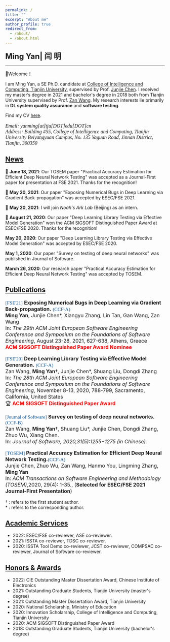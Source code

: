```yaml
---
permalink: /
title: ""
excerpt: "About me"
author_profile: true
redirect_from: 
  - /about/
  - /about.html  
---
```


<font size=5 style="font-style:bold"><strong>Ming Yan| 闫 明</strong></font> 

-----------------------------------------

👋Welcome！

I am Ming Yan, a SE Ph.D. candidate at [College of Intelligence and Computing, Tianjin University](http://cic.tju.edu.cn/english/home.htm), supervised by Prof. [Junjie Chen](https://sites.google.com/site/junjiechen08). I received my master‘s degree in 2021 and bachelor's degree in 2018 both from Tianjin University supervised by Prof. [Zan Wang](https://tjusail.github.io/people/wangzan.html). My research interests lie primarily in **DL system quality assurance** and **software testing**. 

Find my CV [here](https://github.com/yanming-cn/yanming-cn.github.io/files/8779276/Yan.Ming_Resume.pdf).<br>

<p class="small" style="font-size:16px">
<font face="Times New Roman" style="font-style:italic">Email: yanming[at]tju[DOT]edu[DOT]cn</font> <br> <font face="Times New Roman" style="font-style:italic">Address:  Building #55,  College of Intelligence and Computing, Tianjin University Beiyangyuan Campus, No. 135 Yaguan Road, Jinnan District, Tianjin, 300350</font>
</p>

## [News](#news) 

 📢 **June 18, 2021**: Our TOSEM paper "Practical Accuracy Estimation for Efficient Deep Neural Network Testing" was accepted as a Journal-First paper for presentation at FSE 2021. Thanks for the recognition! 

 📢 **May 20, 2021**: Our paper "Exposing Numerical Bugs in Deep Learning via Gradient Back-propagation" was accepted by ESEC/FSE 2021. 

📢 **May 20, 2021**: I will join *Noah's Ark Lab* (Beijing) as an intern.

📢 **August 21, 2020**: Our paper "Deep Learning Library Testing via Effective Model Generation" won the ACM SIGSOFT Distinguished Paper Award at ESEC/FSE 2020. Thanks for the recognition! 

 **May 20, 2020**: Our paper "Deep Learning Library Testing via Effective Model Generation" was accepted by ESEC/FSE 2020. 

 **May 1, 2020**: Our paper "Survey on testing of deep neural networks" was published in Journal of Software.

 **March 26, 2020**: Our research paper "Practical Accuracy Estimation for Efficient Deep Neural Network Testing" was accepted by TOSEM. 

## [Publications](#publications)

<p class="small" style="font-size:16px"><span style="color: #0b5394;  font-family: 'Georgia'; font-size: 11.5pt; vertical-align: baseline;">[FSE'21]</span> <strong>Exposing Numerical Bugs in Deep Learning via Gradient Back-propagation.</strong> <span style="color: #0b5394;  font-family: 'Georgia'; font-size: 11.5pt; vertical-align: baseline;">(CCF-A)</span><br> <strong>Ming Yan</strong>, Junjie Chen*, Xiangyu Zhang, Lin Tan, Gan Wang, Zan Wang<br> In: <i>The 29th ACM Joint European Software Engineering Conference and Symposium on the Foundations of Software Engineering</i>, August 23-28, 2021, 627-638, Athens, Greece<br> <font color="red" style="font-style:bold"><strong>ACM SIGSOFT Distinguished Paper Award Nominee</strong> </font><br></p>

<p class="small" style="font-size:16px"><span style="color: #0b5394;  font-family: 'Georgia'; font-size: 11.5pt; vertical-align: baseline;">[FSE'20]</span> <strong>Deep Learning Library Testing via Effective Model Generation.</strong> <span style="color: #0b5394;  font-family: 'Georgia'; font-size: 11.5pt; vertical-align: baseline;">(CCF-A)</span><br> Zan Wang, <strong>Ming Yan</strong>&dagger;, Junjie Chen*, Shuang Liu, Dongdi Zhang<br> In: <i>The 28th ACM Joint European Software Engineering Conference and Symposium on the Foundations of Software Engineering</i>, November 8-13, 2020, 788-799, Sacramento, California, United States<br> <span style='font-size:16px;'>&#127942;</span> <font color="red" style="font-style:bold"><strong>ACM SIGSOFT Distinguished Paper Award</strong> </font><br></p>


<p class="small" style="font-size:16px"><span style="color: #0b5394;  font-family: 'Georgia'; font-size: 11.5pt; vertical-align: baseline;">[Journal of Software]</span> <strong>Survey on testing of deep neural networks.</strong> <span style="color: #0b5394;  font-family: 'Georgia'; font-size: 11.5pt; vertical-align: baseline;">(CCF-B)</span><br> Zan Wang, <strong>Ming Yan</strong>&dagger;, Shuang Liu*, Junjie Chen, Dongdi Zhang, Zhuo Wu, Xiang Chen.<br> In: <i>Journal of Software, 2020,31(5):1255−1275 (in Chinese).</i><br></p>

<p class="small" style="font-size:16px"> <span style="color: #0b5394;  font-family: 'Georgia'; font-size: 11.5pt; vertical-align: baseline;">[TOSEM]</span><strong> Practical Accuracy Estimation for Efficient Deep Neural Network Testing.</strong><span style="color: #0b5394;  font-family: 'Georgia'; font-size: 11.5pt; vertical-align: baseline;">(CCF-A)</span><br>Junjie Chen, Zhuo Wu, Zan Wang, Hanmo You, Lingming Zhang, <strong>Ming Yan</strong><br> In: <i>ACM Transactions on Software Engineering and Methodology (TOSEM)</i>,2020, 29(4): 1-35., (<strong>Selected for ESEC/FSE 2021 Journal-First Presentation</strong>)<br></p>

<p class="small">
&dagger; : refers to the first student author. <br>
* : refers to the corresponding author. <br>
</p>
<h2 id="services"><a href="#services">Academic Services</a></h2>

- 2022: ESEC/FSE co-reviewer, ASE co-reviewer.
- 2021: ISSTA co-reviewer, TDSC co-reviewer.
- 2020:  ISSTA Tool Demo co-reviewer, JCST  co-reviewer, COMPSAC co-reviewer, Journal of Software co-reviewer.

<h2 id="awards"><a href="#awards">Honors & Awards</a></h2>

- 2022: CIE Outstanding Master Dissertation Award, Chinese Institute of Electronics
- 2021: Outstanding Graduate Students, Tianjin University (master's degree)
- 2021: Outstanding Master Dissertation Award, Tianjin University
- 2020: National Scholarship, Ministry of Education
- 2020: Innovation Scholarship, College of Intelligence and Computing, Tianjin University
- 2020: ACM SIGSOFT Distinguished Paper Award
- 2018: Outstanding Graduate Students, Tianjin University (bachelor's degree)

